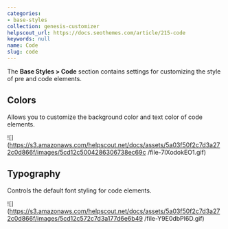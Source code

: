 ```yaml
---
categories:
- base-styles
collection: genesis-customizer
helpscout_url: https://docs.seothemes.com/article/215-code
keywords: null
name: Code
slug: code
---
```

The  **Base Styles > Code** section contains settings for customizing the
style of pre and code elements.

## Colors

Allows you to customize the background color and text color of code elements.

![](https://s3.amazonaws.com/helpscout.net/docs/assets/5a03f50f2c7d3a272c0d866f/images/5cd12c5004286306738ec69c
/file-7lXodokEO1.gif)

## Typography

Controls the default font styling for code elements.

![](https://s3.amazonaws.com/helpscout.net/docs/assets/5a03f50f2c7d3a272c0d866f/images/5cd12c572c7d3a177d6e6b49
/file-Y9E0dbPl6D.gif)

